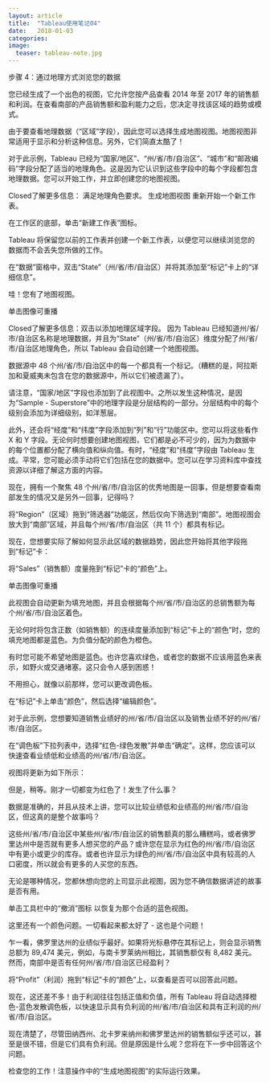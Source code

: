 ```yaml
---
layout: article
title:  "Tableau使用笔记04"
date:   2018-01-03 
categories: 
image:
  teaser: tableau-note.jpg
---
```

步骤 4：通过地理方式浏览您的数据

您已经生成了一个出色的视图，它允许您按产品查看 2014 年至 2017 年的销售额和利润。在查看南部的产品销售额和盈利能力之后，您决定寻找该区域的趋势或模式。

由于要查看地理数据（“区域”字段），因此您可以选择生成地图视图。地图视图非常适用于显示和分析这种信息。另外，它们简直太酷了！

对于此示例，Tableau 已经为“国家/地区”、“州/省/市/自治区”、“城市”和“邮政编码”字段分配了适当的地理角色。这是因为它认识到这些字段中的每个字段都包含地理数据。您可以开始工作，并立即创建您的地图视图。

Closed了解更多信息： 满足地理角色要求。
生成地图视图
重新开始一个新工作表。

在工作区的底部，单击“新建工作表”图标。



Tableau 将保留您以前的工作表并创建一个新工作表，以便您可以继续浏览您的数据而不会丢失您所做的工作。

在“数据”窗格中，双击“State”（州/省/市/自治区）并将其添加至“标记”卡上的“详细信息”。

哇！您有了地图视图。

单击图像可重播 


Closed了解更多信息：双击以添加地理区域字段。
因为 Tableau 已经知道州/省/市/自治区名称是地理数据，并且为“State”（州/省/市/自治区）维度分配了州/省/市/自治区地理角色，所以 Tableau 会自动创建一个地图视图。

数据源中 48 个州/省/市/自治区中的每一个都具有一个标记。（糟糕的是，阿拉斯加和夏威夷未包含在您的数据源中，所以它们被遗漏了）。

请注意，“国家/地区”字段也添加到了此视图中。之所以发生这种情况，是因为“Sample - Superstore”中的地理字段是分层结构的一部分。分层结构中的每个级别会添加为详细级别，如洋葱层。

此外，还会将“经度”和“纬度”字段添加到“列”和“行”功能区中。您可以将这些看作 X 和 Y 字段。无论何时想要创建地图视图，它们都是必不可少的，因为为数据中的每个位置都分配了横向值和纵向值。有时，“经度”和“纬度”字段由 Tableau 生成。平常，您可能必须手动将它们包括在您的数据中。您可以在学习资料库中查找资源以详细了解这方面的内容。

现在，拥有一个聚焦 48 个州/省/市/自治区的优秀地图是一回事，但是想要查看南部发生的情况又是另外一回事，记得吗？

将“Region”（区域）拖到“筛选器”功能区，然后仅向下筛选到“南部”。地图视图会放大到“南部”区域，并且每个州/省/市/自治区（共 11 个）都具有标记。

现在，您想要实际了解如何显示此区域的数据趋势，因此您开始将其他字段拖到“标记”卡：

将“Sales”（销售额）度量拖到“标记”卡的“颜色”上。

单击图像可重播 


此视图会自动更新为填充地图，并且会根据每个州/省/市/自治区的总销售额为每个州/省/市/自治区着色。

无论何时将包含正数（如销售额）的连续度量添加到“标记”卡上的“颜色”时，您的填充地图都是蓝色。为负值分配的颜色为橙色。

有时您可能不希望地图是蓝色。也许您喜欢绿色，或者您的数据不应该用蓝色来表示，如野火或交通堵塞。这只会令人感到困惑！

不用担心，就像以前那样，您可以更改调色板。

在“标记”卡上单击“颜色”，然后选择“编辑颜色”。

对于此示例，您想要知道销售业绩好的州/省/市/自治区以及销售业绩不好的州/省/市/自治区。

在“调色板”下拉列表中，选择“红色-绿色发散”并单击“确定”。这样，您应该可以快速查看业绩低和业绩高的州/省/市/自治区。

视图将更新为如下所示：



但是，稍等。刚才一切都变为红色了！发生了什么事？

数据是准确的，并且从技术上讲，您可以比较业绩低和业绩高的州/省/市/自治区，但这真的是整个故事吗？

这些州/省/市/自治区中某些州/省/市/自治区的销售额真的那么糟糕吗，或者佛罗里达州中是否就有更多人想买您的产品？或许您在显示为红色的州/省/市/自治区中有更小或更少的库存。或者也许显示为绿色的州/省/市/自治区中具有较高的人口密度，所以就会有更多的人买您的东西。

无论是哪种情况，您都休想向您的上司显示此视图，因为您不确信数据讲述的故事是否有用。

单击工具栏中的“撤消”图标  以恢复为那个合适的蓝色视图。

这里还有一个颜色问题。一切看起来都太好了 - 这也是个问题！

乍一看，佛罗里达州的业绩似乎最好。如果将光标悬停在其标记上，则会显示销售总额为 89,474 美元，例如，与南卡罗莱纳州相比，其销售额仅有 8,482 美元。然而，南部中是否有任何州/省/市/自治区已经盈利？

将“Profit”（利润）拖到“标记”卡的“颜色”上，以查看是否可以回答此问题。



现在，这还差不多！由于利润往往包括正值和负值，所有 Tableau 将自动选择橙色-蓝色发散调色板，以快速显示具有负利润的州/省/市/自治区和具有正利润的州/省/市/自治区。

现在清楚了，尽管田纳西州、北卡罗来纳州和佛罗里达州的销售额似乎还可以，甚至是很不错，但是它们具有负利润。但是原因是什么呢？您将在下一步中回答这个问题。

检查您的工作！注意操作中的“生成地图视图”的实际运行效果。